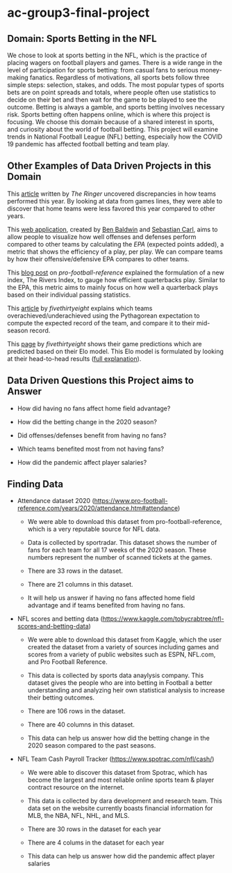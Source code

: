# ac-group3-final-project

## Domain: Sports Betting in the NFL
We chose to look at sports betting in the NFL, which is the practice of placing wagers on football players and games. There is a wide range in the level of participation for sports betting: from casual fans to serious money-making fanatics. Regardless of motivations, all sports bets follow three simple steps: selection, stakes, and odds. The most popular types of sports bets are on point spreads and totals, where people often use statistics to decide on their bet and then wait for the game to be played to see the outcome. Betting is always a gamble, and sports betting involves necessary risk. Sports betting often happens online, which is where this project is focusing. We choose this domain because of a shared interest in sports, and curiosity about the world of football betting. This project will examine trends in National Football League (NFL) betting, especially how the COVID 19 pandemic has affected football betting and team play.

## Other Examples of Data Driven Projects in this Domain

This [article](https://www.theringer.com/nfl/2021/1/6/22216167/nfl-playoffs-home-field-advantage-covid-19-restrictions) written by _The Ringer_ uncovered discrepancies in how teams performed this year. By looking at data from games lines, they were able to discover that home teams were less favored this year compared to other years.

This [web application](https://rbsdm.com/stats/stats/), created by [Ben Baldwin](https://twitter.com/benbbaldwin) and [Sebastian Carl](https://twitter.com/mrcaseb), aims to allow people to visualize how well offenses and defenses perform compared to other teams by calculating the _EPA_ (expected points added), a metric that shows the efficiency of a play, per play. We can compare teams by how their offensive/defensive EPA compares to other teams.

This [blog post](https://www.pro-football-reference.com/blog/index7956.html?p=8470) on _pro-football-reference_ explained the formulation of a new index, The Rivers Index, to gauge how efficient quarterbacks play. Similar to the EPA, this metric aims to mainly focus on how well a quarterback plays based on their individual passing statistics.

This [article](https://fivethirtyeight.com/features/the-steelers-and-bills-have-been-historically-lucky-so-far-the-chargers-have-not/) by _fivethirtyeight_ explains which teams overachieved/underachieved using the Pythagorean expectation to compute the expected record of the team, and compare it to their mid-season record.

This [page](https://projects.fivethirtyeight.com/2020-nfl-predictions/) by _fivethirtyeight_ shows their game predictions which are predicted based on their Elo model. This Elo model is formulated by looking at their head-to-head results ([full explanation](https://fivethirtyeight.com/methodology/how-our-nfl-predictions-work/)).

## Data Driven Questions this Project aims to Answer

- How did having no fans affect home field advantage?

- How did the betting change in the 2020 season?

- Did offenses/defenses benefit from having no fans?

- Which teams benefited most from not having fans?

- How did the pandemic affect player salaries?

## Finding Data

- Attendance dataset 2020 (https://www.pro-football-reference.com/years/2020/attendance.htm#attendance)

  - We were able to download this dataset from pro-football-reference, which is a very reputable source for NFL data.

  - Data is collected by sportradar. This dataset shows the number of fans for each team for all 17 weeks of the 2020 season. These numbers represent the number of scanned tickets at the games.

  - There are 33 rows in the dataset.

  - There are 21 columns in this dataset.

  - It will help us answer if having no fans affected home field advantage and if teams benefited from having no fans.

- NFL scores and betting data (https://www.kaggle.com/tobycrabtree/nfl-scores-and-betting-data)

  - We were able to download this dataset from Kaggle, which the user created the dataset from a variety of sources including games and scores from a variety of public websites such as ESPN, NFL.com, and Pro Football Reference.

  - This data is collected by sports data anaylysis company. This dataset gives the people who are into betting in Football a better understanding and analyzing heir own statistical analysis to increase their betting outcomes.

  - There are 106 rows in the dataset.

  - There are 40 columns in this dataset.
 
  - This data can help us answer how did the betting change in the 2020 season compared to the past seasons. 

- NFL Team Cash Payroll Tracker (https://www.spotrac.com/nfl/cash/) 

  - We were able to discover this dataset from Spotrac, which has become  the largest and most reliable online sports team & player contract resource on the internet. 
  
  - This data is collected by dara development and research team. This data set on the website currently boasts financial information for MLB, the NBA, NFL, NHL, and MLS. 
  
  - There are 30 rows in the dataset for each year 
  - There are 4 colums in the dataset for each year 
  
  - This data can help us answer how did the pandemic affect player salaries
  
  
  

